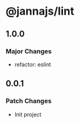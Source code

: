 # @jannajs/lint

## 1.0.0

### Major Changes

- refactor: eslint

## 0.0.1

### Patch Changes

- Init project
